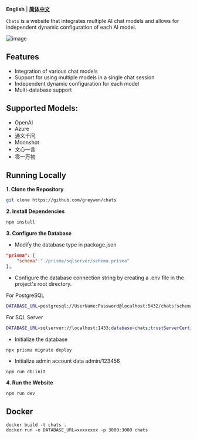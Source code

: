 **English** | **[简体中文](README.md)**

`Chats` is a website that integrates multiple AI chat models and allows for independent dynamic configuration of each AI model.

![image](https://github.com/greywen/chats/assets/1317141/2f73cfa6-6c0c-4edb-9e87-8c770b8f2fe1)

## Features

- Integration of various chat models
- Support for using multiple models in a single chat session
- Independent dynamic configuration for each model
- Multi-database support

## Supported Models:

- OpenAI
- Azure
- 通义千问
- Moonshot
- 文心一言
- 零一万物

## Running Locally

**1. Clone the Repository**

```bash
git clone https://github.com/greywen/chats
```

**2. Install Dependencies**

```bash
npm install
```

**3. Configure the Database**

- Modify the database type in package.json

```json
"prisma": {
    "schema":"./prisma/sqlserver/schema.prisma"
},
```

- Configure the database connection string by creating a .env file in the project's root directory.

For PostgreSQL

```bash
DATABASE_URL=postgresql://UserName:Password@localhost:5432/chats?schema=public
```

For SQL Server

```bash
DATABASE_URL=sqlserver://localhost:1433;database=chats;trustServerCertificate=true;
```

- Initialize the database

```
npx prisma migrate deploy
```

- Initialize admin account data admin/123456

```
npm run db:init
```

**4. Run the Website**

```bash
npm run dev
```

## Docker
```
docker build -t chats .
docker run -e DATABASE_URL=xxxxxxxx -p 3000:3000 chats
```
